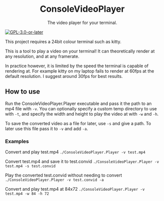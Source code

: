 <h1 align="center">ConsoleVideoPlayer</h1>
<p align="center">The video player for your terminal.</p>

[![`GPL-3.0-or-later`](https://img.shields.io/badge/license-GPL--3.0--or--later-blue)](https://github.com/cainy-a/Diskai/blob/master/LICENSE.md)

This project requires a 24bit colour terminal such as kitty.

This is a tool to play a video on your terminal!
It can theoretically render at any resolution,
and at any framerate.

In practice however, it is limited by the speed the terminal
is capable of rendering at.
For example kitty on my laptop fails to render
at 60fps at the default resolution.
I suggest around 30fps for best results.


## How to use
Run the ConsoleVideoPlayer.Player executable and pass it the path to an mp4 file with `-v`. You can optionally specify a custom temp directory to use with `-t`, and specify the width and height to play the video at with `-w` and `-h`.

To save the converted video as a file for later, use `-s` and give a path. To later use this file pass it to `-v` and add `-a`.

### Examples
Convert and play test.mp4
`./ConsoleVideoPlayer.Player -v test.mp4`

Convert test.mp4 and save it to test.convid
`./ConsoleVideoPlayer.Player -v test.mp4 -s test.convid`

Play the converted test.convid without needing to convert
`./ConsoleVideoPlayer.Player -v test.convid -a`

Convert and play test.mp4 at 84x72
`./ConsoleVideoPlayer.Player -v test.mp4 -w 84 -h 72`
